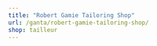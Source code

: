 ```yaml
---
title: "Robert Gamie Tailoring Shop"
url: /ganta/robert-gamie-tailoring-shop/
shop: tailleur
---
```

